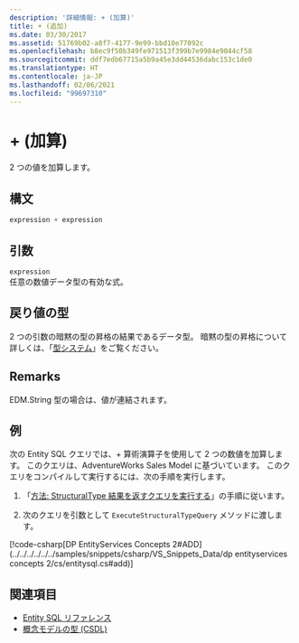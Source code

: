 ```yaml
---
description: '詳細情報: + (加算)'
title: + (追加)
ms.date: 03/30/2017
ms.assetid: 51769b02-a8f7-4177-9e99-bbd10e77092c
ms.openlocfilehash: b8ec9f50b349fe971513f399b7e9984e9044cf58
ms.sourcegitcommit: ddf7edb67715a5b9a45e3dd44536dabc153c1de0
ms.translationtype: HT
ms.contentlocale: ja-JP
ms.lasthandoff: 02/06/2021
ms.locfileid: "99697310"
---
```

# <a name="-add"></a>+ (加算)

2 つの値を加算します。  
  
## <a name="syntax"></a>構文  
  
```csharp  
expression + expression  
```  
  
## <a name="arguments"></a>引数  

 `expression`  
 任意の数値データ型の有効な式。  
  
## <a name="result-types"></a>戻り値の型  

 2 つの引数の暗黙の型の昇格の結果であるデータ型。 暗黙の型の昇格について詳しくは、「[型システム](type-system-entity-sql.md)」をご覧ください。  
  
## <a name="remarks"></a>Remarks  

 EDM.String 型の場合は、値が連結されます。  
  
## <a name="example"></a>例  

 次の Entity SQL クエリでは、+ 算術演算子を使用して 2 つの数値を加算します。 このクエリは、AdventureWorks Sales Model に基づいています。 このクエリをコンパイルして実行するには、次の手順を実行します。  
  
1. 「[方法: StructuralType 結果を返すクエリを実行する](../how-to-execute-a-query-that-returns-structuraltype-results.md)」の手順に従います。  
  
2. 次のクエリを引数として `ExecuteStructuralTypeQuery` メソッドに渡します。  
  
 [!code-csharp[DP EntityServices Concepts 2#ADD](../../../../../../samples/snippets/csharp/VS_Snippets_Data/dp entityservices concepts 2/cs/entitysql.cs#add)]  
  
## <a name="see-also"></a>関連項目

- [Entity SQL リファレンス](entity-sql-reference.md)
- [概念モデルの型 (CSDL)](/ef/ef6/modeling/designer/advanced/edmx/csdl-spec#conceptual-model-types-csdl)
